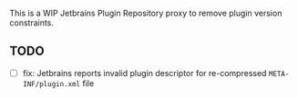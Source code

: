 This is a WIP Jetbrains Plugin Repository proxy to remove plugin version constraints.

## TODO

- [ ] fix: Jetbrains reports invalid plugin descriptor for re-compressed `META-INF/plugin.xml` file
